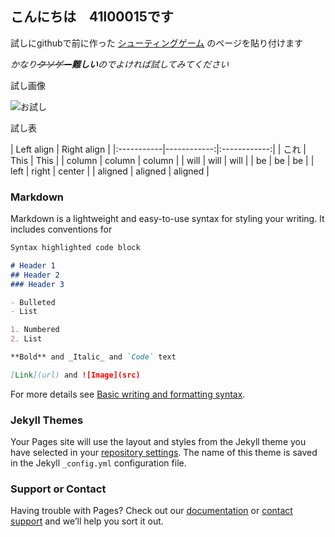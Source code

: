 ## こんにちは　41l00015です

試しにgithubで前に作った [シューティングゲーム](https://nakayamahiroto.github.io/) のページを貼り付けます

*かなり~~クソゲー~~**難しい**のでよければ試してみてください*

試し画像



![お試し](https://pbs.twimg.com/media/FQ3sRUYakAYAfso?format=png&name=small)

試し表

| Left align | Right align |
|:-----------|------------:|:------------:|
| これ       | This        | This         |
| column     | column      | column       |
| will       | will        | will         |
| be         | be          | be           |
| left       | right       | center       |
| aligned    | aligned     | aligned      |
### Markdown

Markdown is a lightweight and easy-to-use syntax for styling your writing. It includes conventions for

```markdown
Syntax highlighted code block

# Header 1
## Header 2
### Header 3

- Bulleted
- List

1. Numbered
2. List

**Bold** and _Italic_ and `Code` text

[Link](url) and ![Image](src)
```

For more details see [Basic writing and formatting syntax](https://docs.github.com/en/github/writing-on-github/getting-started-with-writing-and-formatting-on-github/basic-writing-and-formatting-syntax).

### Jekyll Themes

Your Pages site will use the layout and styles from the Jekyll theme you have selected in your [repository settings](https://github.com/nakayamahiroto/20220422/settings/pages). The name of this theme is saved in the Jekyll `_config.yml` configuration file.

### Support or Contact

Having trouble with Pages? Check out our [documentation](https://docs.github.com/categories/github-pages-basics/) or [contact support](https://support.github.com/contact) and we’ll help you sort it out.

